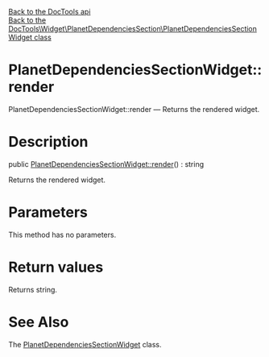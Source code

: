 [Back to the DocTools api](https://github.com/lingtalfi/DocTools/blob/master/doc/api/DocTools.md)<br>
[Back to the DocTools\Widget\PlanetDependenciesSection\PlanetDependenciesSectionWidget class](https://github.com/lingtalfi/DocTools/blob/master/doc/api/DocTools/Widget/PlanetDependenciesSection/PlanetDependenciesSectionWidget.md)


PlanetDependenciesSectionWidget::render
================



PlanetDependenciesSectionWidget::render — Returns the rendered widget.




Description
================


public [PlanetDependenciesSectionWidget::render](https://github.com/lingtalfi/DocTools/blob/master/doc/api/DocTools/Widget/PlanetDependenciesSection/PlanetDependenciesSectionWidget/render.md)() : string




Returns the rendered widget.




Parameters
================

This method has no parameters.


Return values
================

Returns string.







See Also
================

The [PlanetDependenciesSectionWidget](https://github.com/lingtalfi/DocTools/blob/master/doc/api/DocTools/Widget/PlanetDependenciesSection/PlanetDependenciesSectionWidget.md) class.
